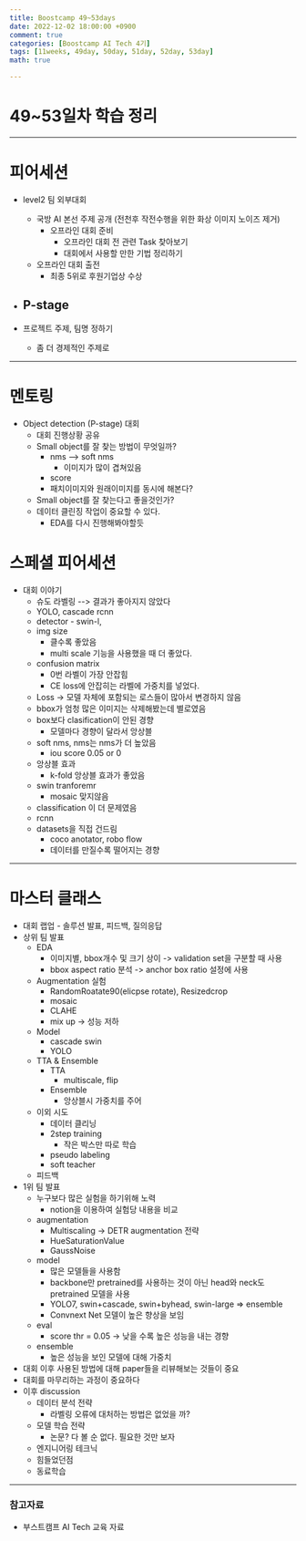 ```yaml
---
title: Boostcamp 49~53days
date: 2022-12-02 18:00:00 +0900
comment: true
categories: [Boostcamp AI Tech 4기]
tags: [11weeks, 49day, 50day, 51day, 52day, 53day]
math: true

---
```


# 49~53일차 학습 정리

---

# 피어세션
- level2 팀 외부대회
  - 국방 AI 본선 주제 공개 (전천후 작전수행을 위한 화상 이미지 노이즈 제거)
    - 오프라인 대회 준비
      - 오프라인 대회 전 관련 Task 찾아보기
      - 대회에서 사용할 만한 기법 정리하기
  - 오프라인 대회 출전
    - 최종 5위로 후원기업상 수상

- P-stage
  - 
- 프로젝트 주제, 팀명 정하기
  - 좀 더 경제적인 주제로

---

# 멘토링
- Object detection (P-stage) 대회
  - 대회 진행상황 공유
  - Small object를 잘 찾는 방법이 무엇일까?
    - nms --> soft nms
      - 이미지가 많이 겹쳐있음
    - score
    - 패치이미지와 원래이미지를 동시에 해본다?
  - Small object를 잘 찾는다고 좋을것인가?
  - 데이터 클린징 작업이 중요할 수 있다.
    - EDA를 다시 진행해봐야할듯

# 스페셜 피어세션
- 대회 이야기
  - 슈도 라벨링 --> 결과가 좋아지지 않았다
  - YOLO, cascade rcnn
  - detector - swin-l, 
  - img size 
    - 클수록 좋았음
    - multi scale 기능을 사용했을 때 더 좋았다.
  - confusion matrix
    - 0번 라벨이 가장 안잡힘
    - CE loss에 안잡히는 라벨에 가중치를 넣었다.
  - Loss -> 모델 자체에 포함되는 로스들이 많아서 변경하지 않음
  - bbox가 엄청 많은 이미지는 삭제해봤는데 별로였음
  - box보다 clasification이 안된 경향
    - 모델마다 경향이 달라서 앙상블
  - soft nms, nms는 nms가 더 높았음
    - iou score 0.05 or 0
  - 앙상블 효과
    - k-fold 앙상블 효과가 좋았음
  - swin tranforemr
    - mosaic 맞지않음
  - classification 이 더 문제였음
  - rcnn 
  - datasets을 직접 건드림
    - coco anotator, robo flow
    - 데이터를 만질수록 떨어지는 경향
---

# 마스터 클래스
- 대회 랩업 - 솔루션 발표, 피드백, 질의응답
- 상위 팀 발표
  - EDA
    - 이미지별, bbox개수 및 크기 상이 -> validation set을 구분할 때 사용
    - bbox aspect ratio 분석 -> anchor box ratio 설정에 사용
  - Augmentation 실험
    - RandomRoatate90(elicpse rotate), Resizedcrop
    - mosaic
    - CLAHE
    - mix up -> 성능 저하
  - Model
    - cascade swin
    - YOLO
  - TTA & Ensemble
    - TTA
      - multiscale, flip
    - Ensemble
      - 앙상블시 가중치를 주어
  - 이외 시도
    - 데이터 클리닝
    - 2step training
      - 작은 박스만 따로 학습
    - pseudo labeling
    - soft teacher
  - 피드백
- 1위 팀 발표
  - 누구보다 많은 실험을 하기위해 노력
    - notion을 이용하여 실험당 내용을 비교
  - augmentation
    - Multiscaling -> DETR augmentation 전략
    - HueSaturationValue
    - GaussNoise
  - model
    - 많은 모델들을 사용함
    - backbone만 pretrained를 사용하는 것이 아닌 head와 neck도 pretrained 모델을 사용
    - YOLO7, swin+cascade, swin+byhead, swin-large => ensemble
    - Convnext Net 모델이 높은 향상을 보임
  - eval
    - score thr = 0.05  -> 낮을 수록 높은 성능을 내는 경향
  - ensemble
    - 높은 성능을 보인 모델에 대해 가중치
- 대회 이후 사용된 방법에 대해 paper들을 리뷰해보는 것들이 중요
- 대회를 마무리하는 과정이 중요하다
- 이후 discussion
  - 데이터 분석 전략
    - 라벨링 오류에 대처하는 방법은 없었을 까?
  - 모델 학습 전략
    - 논문? 다 볼 순 없다. 필요한 것만 보자
  - 엔지니어링 테크닉
  - 힘들었던점
  - 동료학습

---
### 참고자료
- 부스트캠프 AI Tech 교육 자료